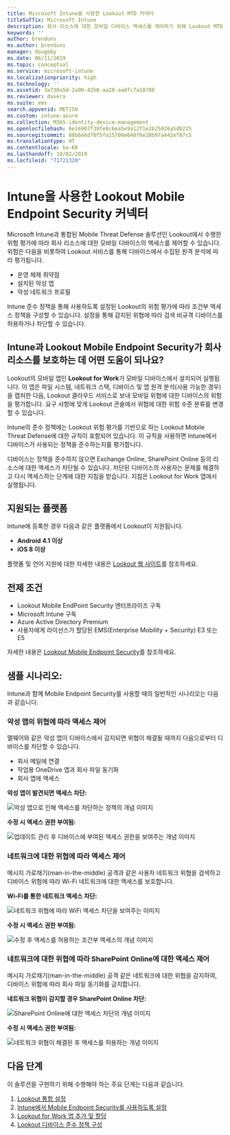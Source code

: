 ```yaml
---
title: Microsoft Intune을 사용한 Lookout MTD 커넥터
titleSuffix: Microsoft Intune
description: 회사 리소스에 대한 모바일 디바이스 액세스를 제어하기 위해 Lookout MTD(모바일 위협 방어)를 사용하여 Intune을 통합하는 방법을 알아봅니다.
keywords: ''
author: brenduns
ms.author: brenduns
manager: dougeby
ms.date: 06/11/2019
ms.topic: conceptual
ms.service: microsoft-intune
ms.localizationpriority: high
ms.technology: ''
ms.assetid: 3a730a5d-2a90-42b0-aa28-aadfc7a18788
ms.reviewer: davera
ms.suite: ems
search.appverid: MET150
ms.custom: intune-azure
ms.collection: M365-identity-device-management
ms.openlocfilehash: 6e16907f39fe8c6ea5e9a12f1e2b25026a5db225
ms.sourcegitcommit: 88b6e6d70f5fa15708e640f6e20b97a442ef07c5
ms.translationtype: HT
ms.contentlocale: ko-KR
ms.lasthandoff: 10/02/2019
ms.locfileid: "71721320"
---
```

# <a name="lookout-mobile-endpoint-security-connector-with-intune"></a>Intune을 사용한 Lookout Mobile Endpoint Security 커넥터

Microsoft Intune과 통합된 Mobile Threat Defense 솔루션인 Lookout에서 수행한 위험 평가에 따라 회사 리소스에 대한 모바일 디바이스의 액세스를 제어할 수 있습니다. 위험은 다음을 비롯하여 Lookout 서비스를 통해 디바이스에서 수집된 원격 분석에 따라 평가됩니다.
- 운영 체제 취약점
- 설치된 악성 앱
- 악성 네트워크 프로필

Intune 준수 정책을 통해 사용하도록 설정된 Lookout의 위험 평가에 따라 조건부 액세스 정책을 구성할 수 있습니다. 설정을 통해 감지된 위협에 따라 검색 비규격 디바이스를 허용하거나 차단할 수 있습니다.

## <a name="how-do-intune-and-lookout-mobile-endpoint-security-help-protect-company-resources"></a>Intune과 Lookout Mobile Endpoint Security가 회사 리소스를 보호하는 데 어떤 도움이 되나요?
Lookout의 모바일 앱인 **Lookout for Work**가 모바일 디바이스에서 설치되어 실행됩니다. 이 앱은 파일 시스템, 네트워크 스택, 디바이스 및 앱 원격 분석(사용 가능한 경우)을 캡처한 다음, Lookout 클라우드 서비스로 보내 모바일 위협에 대한 디바이스의 위험을 평가합니다. 요구 사항에 맞게 Lookout 콘솔에서 위협에 대한 위험 수준 분류를 변경할 수 있습니다.  

Intune의 준수 정책에는 Lookout 위험 평가를 기반으로 하는 Lookout Mobile Threat Defense에 대한 규칙이 포함되어 있습니다. 이 규칙을 사용하면 Intune에서 디바이스가 사용되는 정책을 준수하는지를 평가합니다.

디바이스는 정책을 준수하지 않으면 Exchange Online, SharePoint Online 등의 리소스에 대한 액세스가 차단될 수 있습니다. 차단된 디바이스의 사용자는 문제를 해결하고 다시 액세스하는 단계에 대한 지침을 받습니다. 지침은 Lookout for Work 앱에서 실행됩니다.

## <a name="supported-platforms"></a>지원되는 플랫폼  
Intune에 등록한 경우 다음과 같은 플랫폼에서 Lookout이 지원됩니다.
* **Android 4.1 이상**  
* **iOS 8 이상**  

플랫폼 및 언어 지원에 대한 자세한 내용은 [Lookout 웹 사이트](https://personal.support.lookout.com/hc/articles/114094140253)를 참조하세요.  

## <a name="prerequisites"></a>전제 조건
* Lookout Mobile EndPoint Security 엔터프라이즈 구독  
* Microsoft Intune 구독
* Azure Active Directory Premium
* 사용자에게 라이선스가 할당된 EMS(Enterprise Mobility + Security) E3 또는 E5  

자세한 내용은 [Lookout Mobile Endpoint Security](https://www.lookout.com/products/mobile-endpoint-security)를 참조하세요.

## <a name="sample-scenarios"></a>샘플 시나리오:

Intune과 함께 Mobile Endpoint Security를 사용할 때의 일반적인 시나리오는 다음과 같습니다.

### <a name="control-access-based-on-threats-from-malicious-apps"></a>악성 앱의 위협에 따라 액세스 제어
맬웨어와 같은 악성 앱이 디바이스에서 감지되면 위협이 해결될 때까지 다음으로부터 디바이스를 차단할 수 있습니다.
* 회사 메일에 연결
* 작업용 OneDrive 앱과 회사 파일 동기화
* 회사 앱에 액세스

**악성 앱이 발견되면 액세스 차단:**

![악성 앱으로 인해 액세스를 차단하는 정책의 개념 이미지](./media/lookout-mobile-threat-defense-connector/malicious-apps-blocked.png)

**수정 시 액세스 권한 부여됨:**

![업데이트 관리 후 디바이스에 부여된 액세스 권한을 보여주는 개념 이미지](./media/lookout-mobile-threat-defense-connector/malicious-apps-unblocked.png)

### <a name="control-access-based-on-threat-to-network"></a>네트워크에 대한 위협에 따라 액세스 제어
메시지 가로채기(man-in-the-middle) 공격과 같은 사용자 네트워크 위협을 검색하고 디바이스 위험에 따라 Wi-Fi 네트워크에 대한 액세스를 보호합니다.

**Wi-Fi를 통한 네트워크 액세스 차단:**

![네트워크 위협에 따라 WiFi 액세스 차단을 보여주는 이미지](./media/lookout-mobile-threat-defense-connector/network-wifi-blocked.png)

**수정 시 액세스 권한 부여됨:**

![수정 후 액세스를 허용하는 조건부 액세스의 개념 이미지](./media/lookout-mobile-threat-defense-connector/network-wifi-unblocked.png)
### <a name="control-access-to-sharepoint-online-based-on-threat-to-network"></a>네트워크에 대한 위협에 따라 SharePoint Online에 대한 액세스 제어

메시지 가로채기(man-in-the-middle) 공격 같은 네트워크에 대한 위협을 감지하여, 디바이스 위험에 따라 회사 파일 동기화를 금지합니다.

**네트워크 위협이 감지할 경우 SharePoint Online 차단:**

![SharePoint Online에 대한 액세스 차단의 개념 이미지](./media/lookout-mobile-threat-defense-connector/network-spo-blocked.png)


**수정 시 액세스 권한 부여됨:**

![네트워크 위협이 해결된 후 액세스를 허용하는 개념 이미지](./media/lookout-mobile-threat-defense-connector/network-spo-unblocked.png)

## <a name="next-steps"></a>다음 단계
이 솔루션을 구현하기 위해 수행해야 하는 주요 단계는 다음과 같습니다.
1. [Lookout 통합 설정](lookout-mtd-connector-integration.md)
2. [Intune에서 Mobile Endpoint Security를 사용하도록 설정](mtd-connector-enable.md)
3. [Lookout for Work 앱 추가 및 할당](mtd-apps-ios-app-configuration-policy-add-assign.md)
4. [Lookout 디바이스 준수 정책 구성](mtd-device-compliance-policy-create.md)
